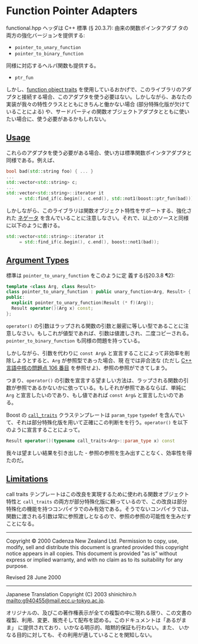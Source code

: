 # Function Pointer Adapters
functional.hpp ヘッダは C++ 標準 (§ 20.3.7): 由来の関数ポインタアダプ タの両方の強化バージョンを提供する:

- `pointer_to_unary_function`
- `pointer_to_binary_function`

同様に対応するヘルパ関数も提供する。

- `ptr_fun`

しかし、[function object traits](function_traits.md) を使用しているおかげで、このライブラリのアダプタと接続する場合、このアダプタを使う必要はない。しかしながら、あなたの実装が我々の特性クラスとともにきちんと働かない場合 (部分特殊化版が欠けていることによる) や、サードパーティの関数オブジェクトアダプタとともに使いたい場合に、使う必要があるかもしれない。


## <a id="usage" href="#usage">Usage</a>
これらのアダプタを使う必要がある場合、使い方は標準関数ポインタアダプタと同様である。例えば、

```cpp
bool bad(std::string foo) { ... }
...
std::vector<std::string> c;
...
std::vector<std::string>::iterator it
     = std::find_if(c.begin(), c.end(), std::not1(boost::ptr_fun(bad)));
```

しかしながら、このライブラリは関数オブジェクト特性をサポートする、強化された [ネゲータ](negators.md) を含んでいることに注意しなさい。それで、以上のソースと同様に以下のように書ける。

```cpp
std::vector<std::string>::iterator it
     = std::find_if(c.begin(), c.end(), boost::not1(bad));
```


## <a id="arguments" href="#arguments">Argument Types</a>
標準は `pointer_to_unary_function` をこのように定 義する(§20.3.8 ¶2):

```cpp
template <class Arg, class Result>
class pointer_to_unary_function : public unary_function<Arg, Result> {
public:
  explicit pointer_to_unary_function(Result (* f)(Arg));
  Result operator()(Arg x) const;
};
```

`operator()` の引数はラップされる関数の引数と厳密に等しい型であることに注意しなさい。もしこれが値型であれば、引数は値渡しされ、二度コピーされる。`pointer_to_binary_function` も同様の問題を持っている。

しかしながら、引数を代わりに `const Arg&` と宣言することによって非効率を削除しようとすると、`Arg` が参照型であった場合、現 在では非合法な (ただし [C++ 言語中核の問題点 106 番目](http://www.open-std.org/jtc1/sc22/wg21/docs/cwg_defects.html#106) を参照せよ)、参照の参照ができてしまう。

つまり、`operator()` の引数を宣言する望ましい方法は、ラップされる関数の引数が参照であるかないかに依っている。もしそれが参照であるならば、単純に `Arg` と宣言したいのであり、もし値であれば `const Arg&` と宣言したいのである。

Boost の [`call_traits`](../utility/call_traits.md.nolink) クラステンプレートは `param_type` `typedef` を含んでいて、それは部分特殊化版を用いて正確にこの判断をを行う。`operator()` を以下のように宣言することによって。

```cpp
Result operator()(typename call_traits<Arg>::param_type x) const
```

我々は望ましい結果を引き出した - 参照の参照を生み出すことなく、効率性を得たのだ。


## <a id="limitations" href="#limitations">Limitations</a>
call traits テンプレートはこの改良を実現するために使われる関数オブジェクト特性と `call_traits` の両方が部分特殊化版に頼っているので、この改良は部分特殊化の機能を持つコンパイラでのみ有効である。そうでないコンパイラでは、関数に渡される引数は常に参照渡しとなるので、参照の参照の可能性を生みだすことになる。


***
Copyright © 2000 Cadenza New Zealand Ltd. Permission to copy, use, modify, sell and distribute this document is granted provided this copyright notice appears in all copies. This document is provided "as is" without express or implied warranty, and with no claim as to its suitability for any purpose.

Revised 28 June 2000


***
Japanese Translation Copyright (C) 2003 shinichiro.h <mailto:g940455@mail.ecc.u-tokyo.ac.jp>.

オリジナルの、及びこの著作権表示が全ての複製の中に現れる限り、この文書の 複製、利用、変更、販売そして配布を認める。このドキュメントは「あるがまま」 に提供されており、いかなる明示的、暗黙的保証も行わない。また、 いかなる目的に対しても、その利用が適していることを関知しない。
